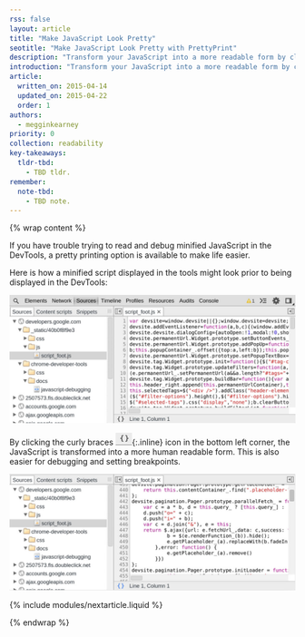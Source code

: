 ```yaml
---
rss: false
layout: article
title: "Make JavaScript Look Pretty"
seotitle: "Make JavaScript Look Pretty with PrettyPrint"
description: "Transform your JavaScript into a more readable form by clicking the Pretty Print icon in Chrome DevTools."
introduction: "Transform your JavaScript into a more readable form by clicking the Pretty Print icon in Chrome DevTools."
article:
  written_on: 2015-04-14
  updated_on: 2015-04-22
  order: 1
authors:
  - megginkearney
priority: 0
collection: readability
key-takeaways:
  tldr-tbd:
    - TBD tldr.
remember:
  note-tbd:
    - TBD note.
---
```

{% wrap content %}

If you have trouble trying to read and debug minified JavaScript in the DevTools, a pretty printing option is available to make life easier. 

Here is how a minified script displayed in the tools might look prior to being displayed in the DevTools:

![Minified script](imgs/pretty-print-off.jpg)

By clicking the curly braces ![Pretty print icon](imgs/prettyprint-icon.png){:.inline} icon in the bottom left corner, the JavaScript is transformed into a more human readable form. This is also easier for debugging and setting breakpoints.

![Pretty print JavaScript](imgs/pretty-print-on.jpg)

{% include modules/nextarticle.liquid %}

{% endwrap %}
